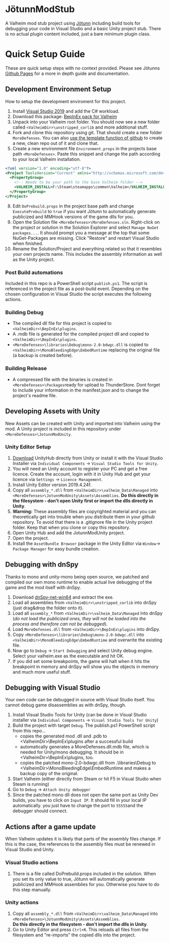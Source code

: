 # JötunnModStub

A Valheim mod stub project using [Jötunn](https://github.com/Valheim-Modding/Jotunn) including build tools for debugging your code in Visual Studio and a basic Unity project stub. There is no actual plugin content included, just a bare minimum plugin class.

# Quick Setup Guide

These are quick setup steps with no context provided. Please see Jötunns [Github Pages](https://valheim-modding.github.io/Jotunn/guides/overview.html) for a more in depth guide and documentation.

## Development Environment Setup

How to setup the development enviroment for this project.

1. Install [Visual Studio 2019](https://visualstudio.microsoft.com) and add the C# workload.
2. Download this package: [BepInEx pack for Valheim](https://valheim.thunderstore.io/package/denikson/BepInExPack_Valheim/)
3. Unpack into your Valheim root folder. You should now see a new folder called `<ValheimDir>\unstripped_corlib` and more additional stuff.
4. Fork and clone this repository using git. That should create a new folder `MoreDefenses`. You can also [use the template function of github](https://github.com/Valheim-Modding/MoreDefenses/generate) to create a new, clean repo out of it and clone that.
5. Create a new environment file `Environment.props` in the projects base path `<MoreDefenses>`. Paste this snippet and change the path according to your local Valheim installation.

```xml
<?xml version="1.0" encoding="utf-8"?>
<Project ToolsVersion="Current" xmlns="http://schemas.microsoft.com/developer/msbuild/2003">
  <PropertyGroup>
    <!-- Needs to be your path to the base Valheim folder -->
    <VALHEIM_INSTALL>F:\Steam\steamapps\common\Valheim</VALHEIM_INSTALL>
  </PropertyGroup>
</Project>
```

8. Edit `DoPrebuild.props` in the project base path and change `ExecutePrebuild` to `true` if you want Jötunn to automatically generate publicized and MMHook versions of the game dlls for you.
9. Open the Solution file `<MoreDefenses>\MoreDefenses.sln`. Right-click on the project or solution in the Solution Explorer and select `Manage NuGet packages...`. It should prompt you a message at the top that some NuGet-Packages are missing. Click "Restore" and restart Visual Studio when finished.
10. Rename the Solution/Project and everything related so that it resembles your own projects name. This includes the assembly information as well as the Unity project.

### Post Build automations

Included in this repo is a PowerShell script `publish.ps1`. The script is referenced in the project file as a post-build event. Depending on the chosen configuration in Visual Studio the script executes the following actions.

### Building Debug

- The compiled dll file for this project is copied to `<ValheimDir>\BepInEx\plugins`.
- A .mdb file is generated for the compiled project dll and copied to `<ValheimDir>\BepInEx\plugins`.
- `<MoreDefenses>\libraries\Debug\mono-2.0-bdwgc.dll` is copied to `<ValheimDir>\MonoBleedingEdge\EmbedRuntime` replacing the original file (a backup is created before).

### Building Release

- A compressed file with the binaries is created in `<MoreDefenses>\Packages`ready for upload to ThunderStore. Dont forget to include your information in the manifest.json and to change the project's readme file.

## Developing Assets with Unity

New Assets can be created with Unity and imported into Valheim using the mod. A Unity project is included in this repository under `<MoreDefenses>\JotunnModUnity`.

### Unity Editor Setup

1. [Download](https://public-cdn.cloud.unity3d.com/hub/prod/UnityHubSetup.exe) UnityHub directly from Unity or install it with the Visual Studio Installer via `Individual Components` -> `Visual Studio Tools for Unity`.
2. You will need an Unity account to register your PC and get a free licence. Create the account, login with it in Unity Hub and get your licence via `Settings` -> `Licence Management`.
3. Install Unity Editor version 2019.4.24f.
4. Copy all `assembly_*.dll` from `<ValheimDir>\valheim_Data\Managed` into `<MoreDefenses>\JotunnModUnity\Assets\Assemblies`. **Do this directly in the filesystem - don't open Unity first or import the dlls directly in Unity**.
5. **Warning:** These assembly files are copyrighted material and you can theoretically get into trouble when you distribute them in your github repository. To avoid that there is a .gitignore file in the Unity project folder. Keep that when you clone or copy this repository.
6. Open Unity Hub and add the JotunnModUnity project.
7. Open the project.
8. Install the `AssetBundle Browser` package in the Unity Editor via `Window`-> `Package Manager` for easy bundle creation.

## Debugging with dnSpy

Thanks to mono and unity-mono being open source, we patched and compiled our own mono runtime to enable actual live debugging of the game and the mod itself with dnSpy.

1. Download [dnSpy-net-win64](https://github.com/dnSpy/dnSpy/releases) and extract the exe.
2. Load all assemblies from `<ValheimDir>\unstripped_corlib` into dnSpy (just drag&drop the folder onto it).
3. Load all `assembly_*` from `<ValheimDir>\valheim_Data\Managed` into dnSpy (_do not load the publicized ones, they will not be loaded into the process and therefore can not be debugged_).
4. Load `MoreDefenses.dll` from `<ValheimDir>\BepInEx\plugins` into dnSpy.
5. Copy `<MoreDefenses>\libraries\Debug\mono-2.0-bdwgc.dll` into `<ValheimDir>\MonoBleedingEdge\EmbedRuntime` and overwrite the existing file.
6. Now go to `Debug` -> `Start Debugging` and select Unity debug engine. Select your valheim.exe as the executable and hit OK.
7. If you did set some breakpoints, the game will halt when it hits the breakpoint in memory and dnSpy will show you the objects in memory and much more useful stuff.

## Debugging with Visual Studio

Your own code can be debugged in source with Visual Studio itself. You cannot debug game disassemblies as with dnSpy, though.

1. Install Visual Studio Tools for Unity (can be done in Visual Studio installer via `Individual Components` -> `Visual Studio Tools for Unity`)
2. Build the project with target `Debug`. The publish.ps1 PowerShell script from this repo...
   - copies the generated mod .dll and .pdb to \<ValheimDir>\BepInEx\plugins after a successful build
   - automatically generates a MoreDefenses.dll.mdb file, which is needed for Unity/mono debugging. It should be in \<ValheimDir>\BepInEx\plugins, too.
   - copies the patched mono-2.0-bdwgc.dll from .\libraries\Debug to \<ValheimDir>\MonoBleedingEdge\EmbedRuntime and makes a backup copy of the original.
3. Start Valheim (either directly from Steam or hit F5 in Visual Studio when Steam is running)
4. Go to `Debug` -> `Attach Unity debugger`
5. Since the patched mono dll does not open the same port as Unity Dev builds, you have to click on `Input IP`. It should fill in your local IP automatically. you just have to change the port to `55555`and the debugger should connect.

## Actions after a game update

When Valheim updates it is likely that parts of the assembly files change. If this is the case, the references to the assembly files must be renewed in Visual Studio and Unity.

### Visual Studio actions

1. There is a file called DoPrebuild.props included in the solution. When you set its only value to true, Jötunn will automatically generate publicized and MMHook assemblies for you. Otherwise you have to do this step manually.

### Unity actions

1. Copy all `assembly_*.dll` from `<ValheimDir>\valheim_Data\Managed` into `<MoreDefenses>\JotunnModUnity\Assets\Assemblies`. <br />
   **Do this directly in the filesystem - don't import the dlls in Unity**.
2. Go to Unity Editor and press `Ctrl+R`. This reloads all files from the filesystem and "re-imports" the copied dlls into the project.
